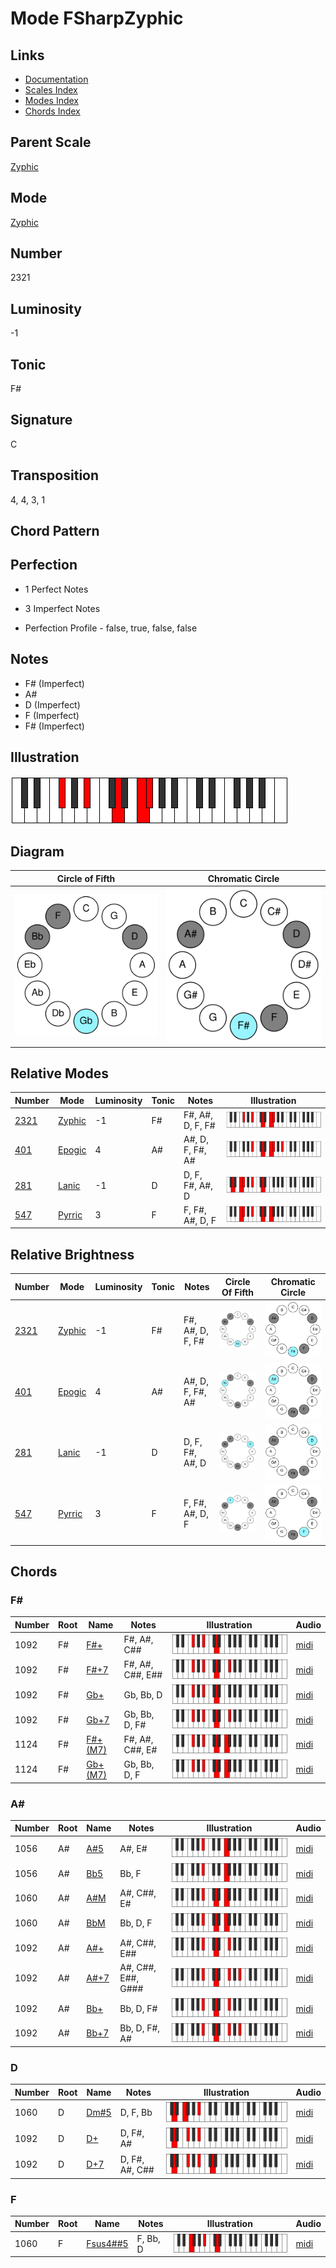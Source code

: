 # Mode FSharpZyphic

## Links

- [Documentation](README.md)
- [Scales Index](Scales.md)
- [Modes Index](Modes.md)
- [Chords Index](Chords.md)

## Parent Scale

[Zyphic](ScaleZyphic.md)

## Mode

[Zyphic](ModeZyphic.md)

## Number

2321

## Luminosity

-1

## Tonic

F#

## Signature

C

## Transposition

4, 4, 3, 1

## Chord Pattern



## Perfection

 - 1 Perfect Notes

 - 3 Imperfect Notes

 - Perfection Profile - false, true, false, false

## Notes

- F# (Imperfect)
- A#
- D (Imperfect)
- F (Imperfect)
- F# (Imperfect)

## Illustration

![FSharpZyphic](ModeFSharpZyphic.png)

## Diagram

| Circle of Fifth | Chromatic Circle |
|-----------------|------------------|
| ![FSharpZyphic](CircleOfFifthModeFSharpZyphic.svg) | ![FSharpZyphic](ChromaticCircleModeFSharpZyphic.svg) |
## Relative Modes

| Number | Mode | Luminosity | Tonic | Notes | Illustration |
|--------|------|------------|-------|-------|--------------|
| [2321](https://ianring.com/musictheory/scales/2321) | [Zyphic](ModeZyphic.md) | -1 | F# | F#, A#, D, F, F# | ![FSharpZyphic](ModeFSharpZyphic.png) |
| [401](https://ianring.com/musictheory/scales/401) | [Epogic](ModeEpogic.md) | 4 | A# | A#, D, F, F#, A# | ![ASharpEpogic](ModeASharpEpogic.png) |
| [281](https://ianring.com/musictheory/scales/281) | [Lanic](ModeLanic.md) | -1 | D | D, F, F#, A#, D | ![DNaturalLanic](ModeDNaturalLanic.png) |
| [547](https://ianring.com/musictheory/scales/547) | [Pyrric](ModePyrric.md) | 3 | F | F, F#, A#, D, F | ![FNaturalPyrric](ModeFNaturalPyrric.png) |
## Relative Brightness

| Number | Mode | Luminosity | Tonic | Notes | Circle Of Fifth | Chromatic Circle |
|--------|------|------------|-------|-------|-----------------|------------------|
| [2321](https://ianring.com/musictheory/scales/2321) | [Zyphic](ModeZyphic.md) | -1 | F# | F#, A#, D, F, F# | ![FSharpZyphic](CircleOfFifthModeFSharpZyphic.svg) | ![FSharpZyphic](ChromaticCircleModeFSharpZyphic.svg) |
| [401](https://ianring.com/musictheory/scales/401) | [Epogic](ModeEpogic.md) | 4 | A# | A#, D, F, F#, A# | ![ASharpEpogic](CircleOfFifthModeASharpEpogic.svg) | ![ASharpEpogic](ChromaticCircleModeASharpEpogic.svg) |
| [281](https://ianring.com/musictheory/scales/281) | [Lanic](ModeLanic.md) | -1 | D | D, F, F#, A#, D | ![DNaturalLanic](CircleOfFifthModeDNaturalLanic.svg) | ![DNaturalLanic](ChromaticCircleModeDNaturalLanic.svg) |
| [547](https://ianring.com/musictheory/scales/547) | [Pyrric](ModePyrric.md) | 3 | F | F, F#, A#, D, F | ![FNaturalPyrric](CircleOfFifthModeFNaturalPyrric.svg) | ![FNaturalPyrric](ChromaticCircleModeFNaturalPyrric.svg) |

## Chords

### F#

| Number | Root | Name | Notes | Illustration | Audio |
|--------|------|------|-------|--------------|-------|
| 1092 | F# | [F#+](ChordFSharpAugmented.md) | F#, A#, C## | ![F#+](ChordFSharpAugmentedRootPosition.png) | [midi](ChordFSharpAugmentedRootPosition.mid) |
| 1092 | F# | [F#+7](ChordFSharpAugmentedAugmentedSeventh.md) | F#, A#, C##, E## | ![F#+7](ChordFSharpAugmentedAugmentedSeventhRootPosition.png) | [midi](ChordFSharpAugmentedAugmentedSeventhRootPosition.mid) |
| 1092 | F# | [Gb+](ChordGFlatAugmented.md) | Gb, Bb, D | ![Gb+](ChordGFlatAugmentedRootPosition.png) | [midi](ChordGFlatAugmentedRootPosition.mid) |
| 1092 | F# | [Gb+7](ChordGFlatAugmentedAugmentedSeventh.md) | Gb, Bb, D, F# | ![Gb+7](ChordGFlatAugmentedAugmentedSeventhRootPosition.png) | [midi](ChordGFlatAugmentedAugmentedSeventhRootPosition.mid) |
| 1124 | F# | [F#+(M7)](ChordFSharpAugmentedMajorSeventh.md) | F#, A#, C##, E# | ![F#+(M7)](ChordFSharpAugmentedMajorSeventhRootPosition.png) | [midi](ChordFSharpAugmentedMajorSeventhRootPosition.mid) |
| 1124 | F# | [Gb+(M7)](ChordGFlatAugmentedMajorSeventh.md) | Gb, Bb, D, F | ![Gb+(M7)](ChordGFlatAugmentedMajorSeventhRootPosition.png) | [midi](ChordGFlatAugmentedMajorSeventhRootPosition.mid) |

### A#

| Number | Root | Name | Notes | Illustration | Audio |
|--------|------|------|-------|--------------|-------|
| 1056 | A# | [A#5](ChordASharpPowerChord.md) | A#, E# | ![A#5](ChordASharpPowerChordRootPosition.png) | [midi](ChordASharpPowerChordRootPosition.mid) |
| 1056 | A# | [Bb5](ChordBFlatPowerChord.md) | Bb, F | ![Bb5](ChordBFlatPowerChordRootPosition.png) | [midi](ChordBFlatPowerChordRootPosition.mid) |
| 1060 | A# | [A#M](ChordASharpMajor.md) | A#, C##, E# | ![A#M](ChordASharpMajorRootPosition.png) | [midi](ChordASharpMajorRootPosition.mid) |
| 1060 | A# | [BbM](ChordBFlatMajor.md) | Bb, D, F | ![BbM](ChordBFlatMajorRootPosition.png) | [midi](ChordBFlatMajorRootPosition.mid) |
| 1092 | A# | [A#+](ChordASharpAugmented.md) | A#, C##, E## | ![A#+](ChordASharpAugmentedRootPosition.png) | [midi](ChordASharpAugmentedRootPosition.mid) |
| 1092 | A# | [A#+7](ChordASharpAugmentedAugmentedSeventh.md) | A#, C##, E##, G### | ![A#+7](ChordASharpAugmentedAugmentedSeventhRootPosition.png) | [midi](ChordASharpAugmentedAugmentedSeventhRootPosition.mid) |
| 1092 | A# | [Bb+](ChordBFlatAugmented.md) | Bb, D, F# | ![Bb+](ChordBFlatAugmentedRootPosition.png) | [midi](ChordBFlatAugmentedRootPosition.mid) |
| 1092 | A# | [Bb+7](ChordBFlatAugmentedAugmentedSeventh.md) | Bb, D, F#, A# | ![Bb+7](ChordBFlatAugmentedAugmentedSeventhRootPosition.png) | [midi](ChordBFlatAugmentedAugmentedSeventhRootPosition.mid) |

### D

| Number | Root | Name | Notes | Illustration | Audio |
|--------|------|------|-------|--------------|-------|
| 1060 | D | [Dm#5](ChordDNaturalMinorSharpFifth.md) | D, F, Bb | ![Dm#5](ChordDNaturalMinorSharpFifthRootPosition.png) | [midi](ChordDNaturalMinorSharpFifthRootPosition.mid) |
| 1092 | D | [D+](ChordDNaturalAugmented.md) | D, F#, A# | ![D+](ChordDNaturalAugmentedRootPosition.png) | [midi](ChordDNaturalAugmentedRootPosition.mid) |
| 1092 | D | [D+7](ChordDNaturalAugmentedAugmentedSeventh.md) | D, F#, A#, C## | ![D+7](ChordDNaturalAugmentedAugmentedSeventhRootPosition.png) | [midi](ChordDNaturalAugmentedAugmentedSeventhRootPosition.mid) |

### F

| Number | Root | Name | Notes | Illustration | Audio |
|--------|------|------|-------|--------------|-------|
| 1060 | F | [Fsus4##5](ChordFNaturalSuspendedFourthDoubleSharpFifth.md) | F, Bb, D | ![Fsus4##5](ChordFNaturalSuspendedFourthDoubleSharpFifthRootPosition.png) | [midi](ChordFNaturalSuspendedFourthDoubleSharpFifthRootPosition.mid) |

